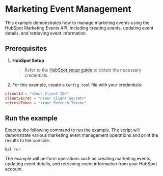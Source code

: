 # Marketing Event Management

This example demonstrates how to manage marketing events using the HubSpot Marketing Events API, including creating events, updating event details, and retrieving event information.

## Prerequisites

1. **HubSpot Setup**
   > Refer to the [HubSpot setup guide](https://central.ballerina.io/ballerinax/hubspot.marketing.events/latest#setup-guide) to obtain the necessary credentials.

2. For this example, create a `Config.toml` file with your credentials:

```toml
clientId = "<Your Client ID>"
clientSecret = "<Your Client Secret>"
refreshToken = "<Your Refresh Token>"
```

## Run the example

Execute the following command to run the example. The script will demonstrate various marketing event management operations and print the results to the console.

```shell
bal run
```

The example will perform operations such as creating marketing events, updating event details, and retrieving event information from your HubSpot account.